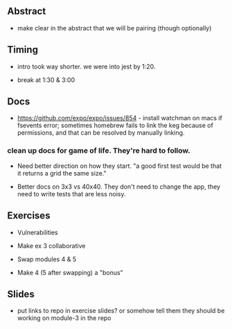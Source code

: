 ## Abstract

- make clear in the abstract that we will be pairing (though optionally)

## Timing

- intro took way shorter. we were into jest by 1:20.

- break at 1:30 & 3:00

## Docs

- https://github.com/expo/expo/issues/854 - install watchman on macs if fsevents error; sometimes homebrew fails to link the keg because of permissions, and that can be resolved by manually linking.

### clean up docs for game of life. They're hard to follow.

- Need better direction on how they start. "a good first test would be that it returns a grid the same size."

- Better docs on 3x3 vs 40x40. They don't need to change the app, they need to write tests that are less noisy.

## Exercises

- Vulnerabilities

- Make ex 3 collaborative

- Swap modules 4 & 5

- Make 4 (5 after swapping) a "bonus"

## Slides

- put links to repo in exercise slides? or somehow tell them they should be working on module-3 in the repo
